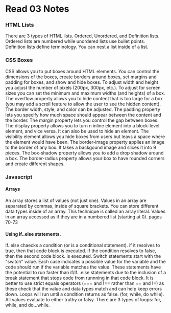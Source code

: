 # Read 03 Notes

### HTML Lists
There are 3 types of HTML lists. Ordered, Unordered, and Definition lists. Ordered lists are numbered while unordered lists use bullet points. 
Definition lists define terminology. 
You can nest a list inside of a list. 

### CSS Boxes
CSS allows you to put boxes around HTML elements. You can control the dimensions of the boxes, create borders around boxes, set margins and padding for boxes, and show and hide boxes. 
To adjust width and height you adjust the number of pixels (200px, 300px, etc.). 
To adjust for screen sizes you can set the minimum and maximum widths (and heights) of a box. 
The overflow property allows you to hide content that is too large for a box (you may add a scroll feature to allow the user to see the hidden content).
The border width, style, and color can be adjusted. 
The padding property lets you specify how much space should appear between the content and the border.
The margin property lets you control the gap between boxes.
The display property allows you to turn n inline element into a block-level element, and vice versa. It can also be used to hide an element. 
The visibility element allows you hide boxes from users but leavs a space where the element would have been.
The border-image property applies an image to the border of any box. It takes a backgound image and slices it into 9 pieces. 
The box-shadow property allows you to add a drop shadow around a box. 
The border-radius property allows your box to have rounded corners and create different shapes.

### Javascript 
#### Arrays
An array stores a list of values (not just one).
Values in an array are separated by commas, inside of square brackets. You can store different data types inside of an array. This technique is called an array literal.
Values in an array accessed as if they are in a numbered list (starting at 0). pages 70-73
#### Using if..else statements. 
If..else chaecks a condition (or is a conditional statement). if it resolves to true, then that code block is executed. If the condition resolves to false, then the second code block. is executed. 
Switch statements start with the "switch" value. Each case indicates a possible value for the variable and the code should run if the variable matches the value. These statements have the potential to run faster than if/if...else statements due to the inclusion of a break statement that stops code from runnning in that code block. 
It is better to use strict equals operators (=== and !== rather than == and !=) as these check that the value and data types match and can help keep errors down.
Loops will run until a condition returns as false. (for, while, do while).
All values evaluate to either truthy or falsy.
There are 3 types of loops: for, while, and do...while.




